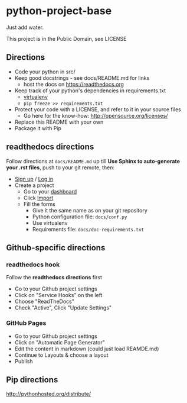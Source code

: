 python-project-base
===================

Just add water.

This project is in the Public Domain, see LICENSE

## Directions

  * Code your python in src/
  * Keep good docstrings - see docs/README.md for links
    * host the docs on https://readthedocs.org
  * Keep track of your python's dependencies in requirements.txt
    * [virtualenv](https://github.com/pypa/virtualenv)
    * `pip freeze >> requirements.txt`
  * Protect your code with a LICENSE, and refer to it in your source files
    * Go here for the know-how: http://opensource.org/licenses/
  * Replace this README with your own
  * Package it with Pip

## readthedocs directions

Follow directions at `docs/README.md` up till **Use Sphinx to auto-generate your .rst files**, push to your git remote, then:

  * [Sign up](https://readthedocs.org/accounts/register/) / [Log in](https://readthedocs.org/accounts/login/)
  * Create a project
    * Go to your [dashboard](https://readthedocs.org/dashboard/)
    * Click [Import](https://readthedocs.org/dashboard/import/)
    * Fill the forms
      * Give it the same name as on your git repository
      * Python configuration file: `docs/conf.py`
      * Use virtualenv
      * Requirements file: `docs/doc-requirements.txt`

## Github-specific directions
### readthedocs hook
Follow the **readthedocs directions** first
  * Go to your Github project settings
  * Click on "Service Hooks" on the left
  * Choose "ReadTheDocs"
  * Check "Active", Click "Update Settings"

### GitHub Pages
  * Go to your Github project settings
  * Click on "Automatic Page Generator"
  * Edit the content in markdown (could just load REAMDE.md)
  * Continue to Layouts & choose a layout
  * Publish


## Pip directions
http://pythonhosted.org/distribute/